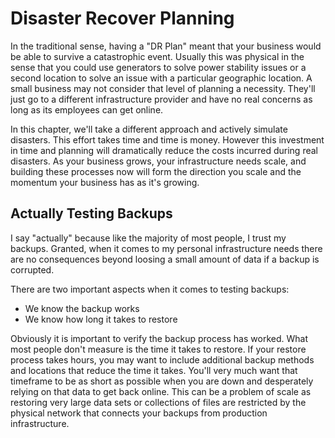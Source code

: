 # Disaster Recover Planning
In the traditional sense, having a "DR Plan" meant that your business would be able to survive a catastrophic event. Usually this was physical in the sense that you could use generators to solve power stability issues or a second location to solve an issue with a particular geographic location. A small business may not consider that level of planning a necessity. They'll just go to a different infrastructure provider and have no real concerns as long as its employees can get online. 

In this chapter, we'll take a different approach and actively simulate disasters. This effort takes time and time is money. However this investment in time and planning will dramatically reduce the costs incurred during real disasters. As your business grows, your infrastructure needs scale, and building these processes now will form the direction you scale and the momentum your business has as it's growing.

## Actually Testing Backups
I say "actually" because like the majority of most people, I trust my backups. Granted, when it comes to my personal infrastructure needs there are no consequences beyond loosing a small amount of data if a backup is corrupted.

There are two important aspects when it comes to testing backups:
- We know the backup works
- We know how long it takes to restore

Obviously it is important to verify the backup process has worked. What most people don't measure is the time it takes to restore. If your restore process takes hours, you may want to include additional backup methods and locations that reduce the time it takes. You'll very much want that timeframe to be as short as possible when you are down and desperately relying on that data to get back online.  This can be a problem of scale as restoring very large data sets or collections of files are restricted by the physical network that connects your backups from production infrastructure.  

<!-- TODO: Actually testing restores -->

<!-- TODO: Considering timeframe to restore -->

<!-- TODO: Considering multi region deployments for redundancy -->

<!-- TODO: Intro basics of Chaos Engineering? -->


